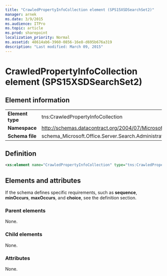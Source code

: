 ```yaml
---
title: "CrawledPropertyInfoCollection element (SPS15XSDSearchSet2)"
manager: arnek
ms.date: 3/9/2015
ms.audience: ITPro
ms.topic: article
ms.prod: sharepoint
localization_priority: Normal
ms.assetid: 48614ab6-3960-0856-16e8-d695b676a319
description: "Last modified: March 09, 2015"
---
```


# CrawledPropertyInfoCollection element (SPS15XSDSearchSet2)

 
  
## Element information

|||
|:-----|:-----|
|**Element type** <br/> |tns:CrawledPropertyInfoCollection  <br/> |
|**Namespace** <br/> |http://schemas.datacontract.org/2004/07/Microsoft.Office.Server.Search.Administration  <br/> |
|**Schema file** <br/> |schema_Microsoft.Office.Server.Search.Administration.xsd  <br/> |
   
## Definition

```XML
<xs:element name="CrawledPropertyInfoCollection" type="tns:CrawledPropertyInfoCollection"></xs:element>

```

## Elements and attributes

If the schema defines specific requirements, such as **sequence**, **minOccurs**, **maxOccurs**, and **choice**, see the definition section. 
  
### Parent elements

None.
  
### Child elements

None.
  
### Attributes

None.
  


